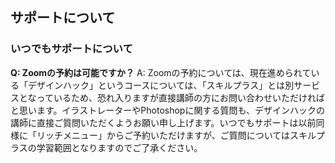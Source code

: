 ## サポートについて
### いつでもサポートについて

**Q: Zoomの予約は可能ですか？**
A: Zoomの予約については、現在進められている「デザインハック」というコースについては、「スキルプラス」とは別サービスとなっているため、恐れ入りますが直接講師の方にお問い合わせいただければと思います。イラストレーターやPhotoshopに関する質問も、デザインハックの講師に直接ご質問いただくようお願い申し上げます。いつでもサポートは以前同様に「リッチメニュー」からご予約いただけますが、ご質問についてはスキルプラスの学習範囲となりますのでご了承ください。
